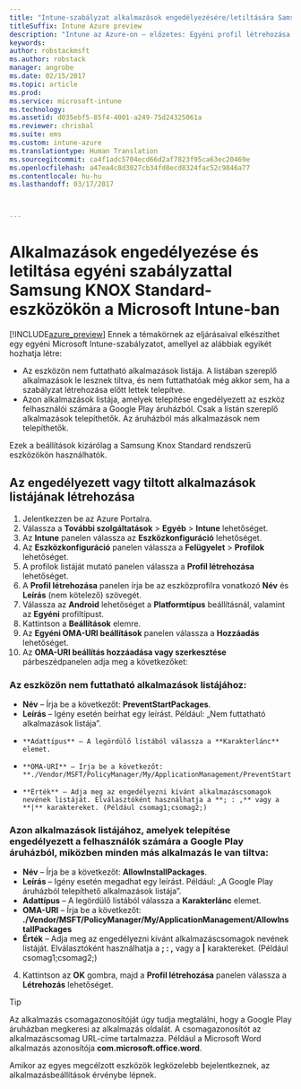 ```yaml
---
title: "Intune-szabályzat alkalmazások engedélyezésére/letiltására Samsung KNOX-eszközökön"
titleSuffix: Intune Azure preview
description: "Intune az Azure-on – előzetes: Egyéni profil létrehozása alkalmazások engedélyezéséhez és letiltásához Samsung KNOX Standard-eszközökön."
keywords: 
author: robstackmsft
ms.author: robstack
manager: angrobe
ms.date: 02/15/2017
ms.topic: article
ms.prod: 
ms.service: microsoft-intune
ms.technology: 
ms.assetid: d035ebf5-85f4-4001-a249-75d24325061a
ms.reviewer: chrisbal
ms.suite: ems
ms.custom: intune-azure
ms.translationtype: Human Translation
ms.sourcegitcommit: ca4f1adc5704ecd66d2af7823f95ca63ec20469e
ms.openlocfilehash: a47ea4c8d3027cb34fd8ecd8324fac52c9846a77
ms.contentlocale: hu-hu
ms.lasthandoff: 03/17/2017



---
```

# <a name="use-custom-policies-to-allow-and-block-apps-for-samsung-knox-standard-devices-in-microsoft-intune"></a>Alkalmazások engedélyezése és letiltása egyéni szabályzattal Samsung KNOX Standard-eszközökön a Microsoft Intune-ban
[!INCLUDE[azure_preview](../includes/azure_preview.md)] Ennek a témakörnek az eljárásaival elkészíthet egy egyéni Microsoft Intune-szabályzatot, amellyel az alábbiak egyikét hozhatja létre:

- Az eszközön nem futtatható alkalmazások listája. A listában szereplő alkalmazások le lesznek tiltva, és nem futtathatóak még akkor sem, ha a szabályzat létrehozása előtt lettek telepítve.
- Azon alkalmazások listája, amelyek telepítése engedélyezett az eszköz felhasználói számára a Google Play áruházból. Csak a listán szereplő alkalmazások telepíthetők. Az áruházból más alkalmazások nem telepíthetők.

Ezek a beállítások kizárólag a Samsung Knox Standard rendszerű eszközökön használhatók.

## <a name="create-an-allowed-or-blocked-app-list"></a>Az engedélyezett vagy tiltott alkalmazások listájának létrehozása

1. Jelentkezzen be az Azure Portalra.
2. Válassza a **További szolgáltatások** > **Egyéb** > **Intune** lehetőséget.
3. Az **Intune** panelen válassza az **Eszközkonfiguráció** lehetőséget.
2. Az **Eszközkonfiguráció** panelen válassza a **Felügyelet** > **Profilok** lehetőséget.
2. A profilok listáját mutató panelen válassza a **Profil létrehozása** lehetőséget.
3. A **Profil létrehozása** panelen írja be az eszközprofilra vonatkozó **Név** és **Leírás** (nem kötelező) szövegét.
2. Válassza az **Android** lehetőséget a **Platformtípus** beállításnál, valamint az **Egyéni** profiltípust.
3. Kattintson a **Beállítások** elemre.
3. Az **Egyéni OMA-URI beállítások** panelen válassza a **Hozzáadás** lehetőséget.
4. Az **OMA-URI beállítás hozzáadása vagy szerkesztése** párbeszédpanelen adja meg a következőket:

### <a name="for-a-list-of-apps-that-are-blocked-from-running-on-the-device"></a>Az eszközön nem futtatható alkalmazások listájához:

- **Név** – Írja be a következőt: **PreventStartPackages**.
- **Leírás** – Igény esetén beírhat egy leírást. Például: „Nem futtatható alkalmazások listája”.
-     **Adattípus** – A legördülő listából válassza a **Karakterlánc** elemet.
-     **OMA-URI** – Írja be a következőt: **./Vendor/MSFT/PolicyManager/My/ApplicationManagement/PreventStartPackages**
-     **Érték** – Adja meg az engedélyezni kívánt alkalmazáscsomagok nevének listáját. Elválasztóként használhatja a **; : ,** vagy a **|** karaktereket. (Például csomag1;csomag2;)

### <a name="for-a-list-of-apps-that-users-are-allowed-to-install-from-the-google-play-store-while-excluding-all-other-apps"></a>Azon alkalmazások listájához, amelyek telepítése engedélyezett a felhasználók számára a Google Play áruházból, miközben minden más alkalmazás le van tiltva:
- **Név** – Írja be a következőt: **AllowInstallPackages**.
- **Leírás** – Igény esetén megadhat egy leírást. Például: „A Google Play áruházból telepíthető alkalmazások listája”.
- **Adattípus** – A legördülő listából válassza a **Karakterlánc** elemet.
- **OMA-URI** – Írja be a következőt: **./Vendor/MSFT/PolicyManager/My/ApplicationManagement/AllowInstallPackages**
- **Érték** – Adja meg az engedélyezni kívánt alkalmazáscsomagok nevének listáját. Elválasztóként használhatja a **; : ,** vagy a **|** karaktereket. (Például csomag1;csomag2;)

4. Kattintson az **OK** gombra, majd a **Profil létrehozása** panelen válassza a **Létrehozás** lehetőséget.

>[!TIP]
> Az alkalmazás csomagazonosítóját úgy tudja megtalálni, hogy a Google Play áruházban megkeresi az alkalmazás oldalát. A csomagazonosítót az alkalmazáscsomag URL-címe tartalmazza. Például a Microsoft Word alkalmazás azonosítója **com.microsoft.office.word**.

Amikor az egyes megcélzott eszközök legközelebb bejelentkeznek, az alkalmazásbeállítások érvénybe lépnek.


<!---## Assign the custom profile--->

